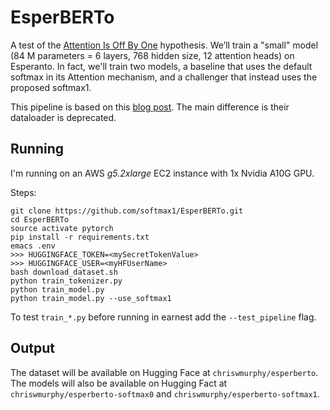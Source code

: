 # EsperBERTo
A test of the [Attention Is Off By One](https://www.evanmiller.org/attention-is-off-by-one.html) hypothesis.
We’ll train a "small" model (84 M parameters = 6 layers, 768 hidden size, 12 attention heads) on Esperanto.
In fact, we'll train two models, a baseline that uses the default softmax in its Attention mechanism, and a challenger that instead uses the proposed softmax1.

This pipeline is based on this [blog post](https://huggingface.co/blog/how-to-train).
The main difference is their dataloader is deprecated.

## Running
I'm running on an AWS _g5.2xlarge_ EC2 instance with 1x Nvidia A10G GPU.

Steps:
```
git clone https://github.com/softmax1/EsperBERTo.git
cd EsperBERTo
source activate pytorch
pip install -r requirements.txt
emacs .env
>>> HUGGINGFACE_TOKEN=<mySecretTokenValue>
>>> HUGGINGFACE_USER=<myHFUserName>
bash download_dataset.sh
python train_tokenizer.py
python train_model.py
python train_model.py --use_softmax1
```

To test `train_*.py` before running in earnest add the `--test_pipeline` flag.

## Output
The dataset will be available on Hugging Face at `chriswmurphy/esperberto`.
The models will also be available on Hugging Fact at `chriswmurphy/esperberto-softmax0` and `chriswmurphy/esperberto-softmax1`.
